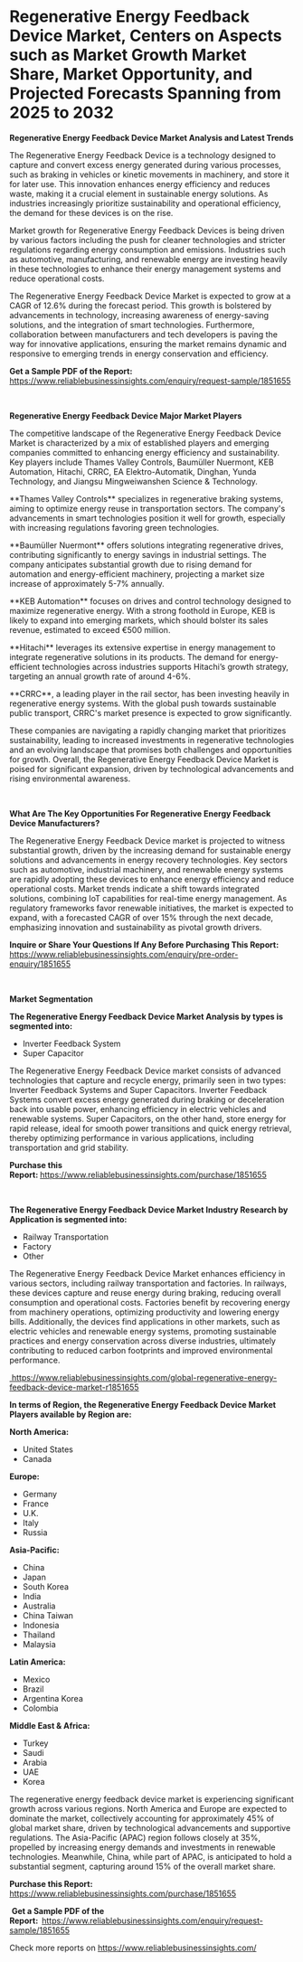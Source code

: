<p><h1>Regenerative Energy Feedback Device Market, Centers on Aspects such as Market Growth Market Share, Market Opportunity, and Projected Forecasts Spanning from 2025 to 2032</h1></p><p><strong>Regenerative Energy Feedback Device Market Analysis and Latest Trends</strong></p>
<p><p>The Regenerative Energy Feedback Device is a technology designed to capture and convert excess energy generated during various processes, such as braking in vehicles or kinetic movements in machinery, and store it for later use. This innovation enhances energy efficiency and reduces waste, making it a crucial element in sustainable energy solutions. As industries increasingly prioritize sustainability and operational efficiency, the demand for these devices is on the rise.</p><p>Market growth for Regenerative Energy Feedback Devices is being driven by various factors including the push for cleaner technologies and stricter regulations regarding energy consumption and emissions. Industries such as automotive, manufacturing, and renewable energy are investing heavily in these technologies to enhance their energy management systems and reduce operational costs. </p><p>The Regenerative Energy Feedback Device Market is expected to grow at a CAGR of 12.6% during the forecast period. This growth is bolstered by advancements in technology, increasing awareness of energy-saving solutions, and the integration of smart technologies. Furthermore, collaboration between manufacturers and tech developers is paving the way for innovative applications, ensuring the market remains dynamic and responsive to emerging trends in energy conservation and efficiency.</p></p>
<p><strong>Get a Sample PDF of the Report:&nbsp;</strong> <a href="https://www.reliablebusinessinsights.com/enquiry/request-sample/1851655?utm_campaign=3128&utm_medium=2&utm_source=Github&utm_content=ia&utm_term=26032025&utm_id=regenerative-energy-feedback-device">https://www.reliablebusinessinsights.com/enquiry/request-sample/1851655</a></p>
<p>&nbsp;</p>
<p><strong>Regenerative Energy Feedback Device Major Market Players</strong></p>
<p><p>The competitive landscape of the Regenerative Energy Feedback Device Market is characterized by a mix of established players and emerging companies committed to enhancing energy efficiency and sustainability. Key players include Thames Valley Controls, Baumüller Nuermont, KEB Automation, Hitachi, CRRC, EA Elektro-Automatik, Dinghan, Yunda Technology, and Jiangsu Mingweiwanshen Science & Technology.</p><p>**Thames Valley Controls** specializes in regenerative braking systems, aiming to optimize energy reuse in transportation sectors. The company's advancements in smart technologies position it well for growth, especially with increasing regulations favoring green technologies. </p><p>**Baumüller Nuermont** offers solutions integrating regenerative drives, contributing significantly to energy savings in industrial settings. The company anticipates substantial growth due to rising demand for automation and energy-efficient machinery, projecting a market size increase of approximately 5-7% annually.</p><p>**KEB Automation** focuses on drives and control technology designed to maximize regenerative energy. With a strong foothold in Europe, KEB is likely to expand into emerging markets, which should bolster its sales revenue, estimated to exceed €500 million.</p><p>**Hitachi** leverages its extensive expertise in energy management to integrate regenerative solutions in its products. The demand for energy-efficient technologies across industries supports Hitachi’s growth strategy, targeting an annual growth rate of around 4-6%.</p><p>**CRRC**, a leading player in the rail sector, has been investing heavily in regenerative energy systems. With the global push towards sustainable public transport, CRRC's market presence is expected to grow significantly.</p><p>These companies are navigating a rapidly changing market that prioritizes sustainability, leading to increased investments in regenerative technologies and an evolving landscape that promises both challenges and opportunities for growth. Overall, the Regenerative Energy Feedback Device Market is poised for significant expansion, driven by technological advancements and rising environmental awareness.</p></p>
<p>&nbsp;</p>
<p><strong>What Are The Key Opportunities For Regenerative Energy Feedback Device Manufacturers?</strong></p>
<p><p>The Regenerative Energy Feedback Device market is projected to witness substantial growth, driven by the increasing demand for sustainable energy solutions and advancements in energy recovery technologies. Key sectors such as automotive, industrial machinery, and renewable energy systems are rapidly adopting these devices to enhance energy efficiency and reduce operational costs. Market trends indicate a shift towards integrated solutions, combining IoT capabilities for real-time energy management. As regulatory frameworks favor renewable initiatives, the market is expected to expand, with a forecasted CAGR of over 15% through the next decade, emphasizing innovation and sustainability as pivotal growth drivers.</p></p>
<p><strong>Inquire or Share Your Questions If Any Before Purchasing This Report:</strong> <a href="https://www.reliablebusinessinsights.com/enquiry/pre-order-enquiry/1851655?utm_campaign=3128&utm_medium=2&utm_source=Github&utm_content=ia&utm_term=26032025&utm_id=regenerative-energy-feedback-device">https://www.reliablebusinessinsights.com/enquiry/pre-order-enquiry/1851655</a></p>
<p>&nbsp;</p>
<p><strong>Market Segmentation</strong></p>
<p><strong>The Regenerative Energy Feedback Device Market Analysis by types is segmented into:</strong></p>
<p><ul><li>Inverter Feedback System</li><li>Super Capacitor</li></ul></p>
<p><p>The Regenerative Energy Feedback Device market consists of advanced technologies that capture and recycle energy, primarily seen in two types: Inverter Feedback Systems and Super Capacitors. Inverter Feedback Systems convert excess energy generated during braking or deceleration back into usable power, enhancing efficiency in electric vehicles and renewable systems. Super Capacitors, on the other hand, store energy for rapid release, ideal for smooth power transitions and quick energy retrieval, thereby optimizing performance in various applications, including transportation and grid stability.</p></p>
<p><strong>Purchase this Report:&nbsp;</strong><a href="https://www.reliablebusinessinsights.com/purchase/1851655?utm_campaign=3128&utm_medium=2&utm_source=Github&utm_content=ia&utm_term=26032025&utm_id=regenerative-energy-feedback-device">https://www.reliablebusinessinsights.com/purchase/1851655</a></p>
<p>&nbsp;</p>
<p><strong>The Regenerative Energy Feedback Device Market Industry Research by Application is segmented into:</strong></p>
<p><ul><li>Railway Transportation</li><li>Factory</li><li>Other</li></ul></p>
<p><p>The Regenerative Energy Feedback Device Market enhances efficiency in various sectors, including railway transportation and factories. In railways, these devices capture and reuse energy during braking, reducing overall consumption and operational costs. Factories benefit by recovering energy from machinery operations, optimizing productivity and lowering energy bills. Additionally, the devices find applications in other markets, such as electric vehicles and renewable energy systems, promoting sustainable practices and energy conservation across diverse industries, ultimately contributing to reduced carbon footprints and improved environmental performance.</p></p>
<p><a href="https://www.reliablebusinessinsights.com/global-regenerative-energy-feedback-device-market-r1851655?utm_campaign=3128&utm_medium=2&utm_source=Github&utm_content=ia&utm_term=26032025&utm_id=regenerative-energy-feedback-device">&nbsp;https://www.reliablebusinessinsights.com/global-regenerative-energy-feedback-device-market-r1851655</a></p>
<p><strong>In terms of Region, the Regenerative Energy Feedback Device Market Players available by Region are:</strong></p>
<p>
    <p> <strong> North America: </strong>
        <ul>
            <li>United States</li>
            <li>Canada</li>
        </ul>
        </p> 
    <p> <strong> Europe: </strong>
        <ul>
            <li>Germany</li>
            <li>France</li>
            <li>U.K.</li>
            <li>Italy</li>
            <li>Russia</li>
        </ul>
        </p> 
    <p> <strong> Asia-Pacific: </strong>
        <ul>
            <li>China</li>
            <li>Japan</li>
            <li>South Korea</li>
            <li>India</li>
            <li>Australia</li>
            <li>China Taiwan</li>
            <li>Indonesia</li>
            <li>Thailand</li>
            <li>Malaysia</li>
        </ul>
        </p> 
    <p> <strong> Latin America: </strong>
        <ul>
            <li>Mexico</li>
            <li>Brazil</li>
            <li>Argentina Korea</li>
            <li>Colombia</li>
        </ul>
        </p> 
    <p> <strong> Middle East & Africa: </strong>
        <ul>
            <li>Turkey</li>
            <li>Saudi</li>
            <li>Arabia</li>
            <li>UAE</li>
            <li>Korea</li>
        </ul>
    </p>
    </p>
<p><p>The regenerative energy feedback device market is experiencing significant growth across various regions. North America and Europe are expected to dominate the market, collectively accounting for approximately 45% of global market share, driven by technological advancements and supportive regulations. The Asia-Pacific (APAC) region follows closely at 35%, propelled by increasing energy demands and investments in renewable technologies. Meanwhile, China, while part of APAC, is anticipated to hold a substantial segment, capturing around 15% of the overall market share.</p></p>
<p><strong>Purchase this Report: </strong><a href="https://www.reliablebusinessinsights.com/purchase/1851655?utm_campaign=3128&utm_medium=2&utm_source=Github&utm_content=ia&utm_term=26032025&utm_id=regenerative-energy-feedback-device">https://www.reliablebusinessinsights.com/purchase/1851655</a></p>
<p>&nbsp;<strong>Get a Sample PDF of the Report:&nbsp;&nbsp;</strong><a href="https://www.reliablebusinessinsights.com/enquiry/request-sample/1851655?utm_campaign=3128&utm_medium=2&utm_source=Github&utm_content=ia&utm_term=26032025&utm_id=regenerative-energy-feedback-device">https://www.reliablebusinessinsights.com/enquiry/request-sample/1851655</a></p>
<p><strong></strong></p>
<p>Check more reports on <a href="https://www.reliablebusinessinsights.com/?utm_campaign=3128&utm_medium=2&utm_source=Github&utm_content=ia&utm_term=26032025&utm_id=regenerative-energy-feedback-device">https://www.reliablebusinessinsights.com/</a></p>